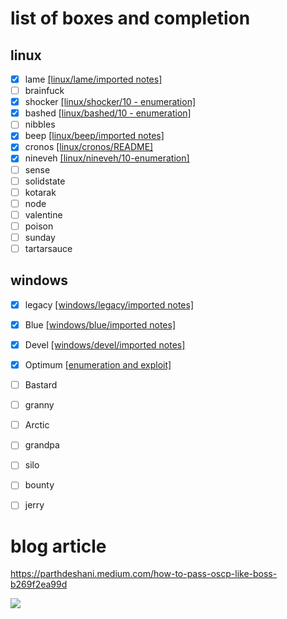 
# list of boxes and completion

## linux
- [x] lame [[linux/lame/imported notes]](linux/lame/imported%20notes.md)
- [ ] brainfuck
- [x] shocker [[linux/shocker/10 - enumeration]](linux/shocker/10%20-%20enumeration.md)
- [x] bashed [[linux/bashed/10 - enumeration]](linux/bashed/10%20-%20enumeration.md)
- [ ] nibbles
- [x] beep [[linux/beep/imported notes]](linux/beep/imported%20notes.md)
- [x] cronos [[linux/cronos/README]](linux/cronos/README.md)
- [x] nineveh [[linux/nineveh/10-enumeration]](linux/nineveh/10-enumeration.md)
- [ ] sense
- [ ] solidstate
- [ ] kotarak
- [ ] node
- [ ] valentine
- [ ] poison
- [ ] sunday
- [ ] tartarsauce

## windows
- [x] legacy [[windows/legacy/imported notes]](windows/legacy/imported%20notes.md)
- [x] Blue [[windows/blue/imported notes]](windows/blue/imported%20notes.md)
- [x] Devel [[windows/devel/imported notes]](windows/devel/imported%20notes.md)
- [x] Optimum [[enumeration and exploit]](windows/optimum/enumeration%20and%20exploit.md)
- [ ] Bastard
- [ ] granny
- [ ] Arctic
- [ ] grandpa
- [ ] silo
- [ ] bounty
- [ ] jerry


# blog article
https://parthdeshani.medium.com/how-to-pass-oscp-like-boss-b269f2ea99d

![](https://miro.medium.com/max/624/1*9sYQDk8zc5HBZyhQJ9D8dA.jpeg)